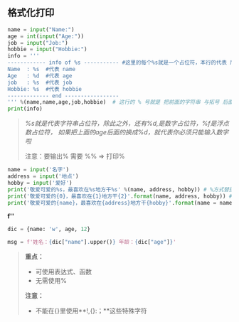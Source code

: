 ## 格式化打印

```python
name = input("Name:")
age = int(input("Age:"))
job = input("Job:")
hobbie = input("Hobbie:")
info = '''
------------ info of %s ----------- #这里的每个%s就是一个占位符，本行的代表 后面拓号里的 name 
Name  : %s  #代表 name 
Age   : %d  #代表 age  
job   : %s  #代表 job 
Hobbie: %s  #代表 hobbie 
------------- end -----------------
''' %(name,name,age,job,hobbie)  # 这行的 % 号就是 把前面的字符串 与拓号 后面的 变量 关联起来 
print(info)
```

> *%s就是代表字符串占位符，除此之外，还有%d,是数字占位符，%f是浮点数占位符， 如果把上面的age后面的换成%d，就代表你必须只能输入数字啦*
>
> 注意：要输出% 需要 %% => 打印%

```python
name = input('名字')
address = input('地点')
hobby = input('爱好')
print('敬爱可爱的%s，最喜欢在%s地方干%s' %(name, address, hobby)) # %方式替换
print('敬爱可爱的{0}，最喜欢在{1}地方干{2}'.format(name, address, hobby)) # {}方式替换
print('敬爱可爱的{name}，最喜欢在{address}地方干{hobby}'.format(name = name, address = address, hobby = hobby)) # {命名}方式替换
```

**f''**

```python
dic = {name: 'w', age, 12}

msg = f'姓名：{dic["name"].upper()} 年龄：{dic["age"]}'
```

>   **重点：**
>
>   -   可使用表达式、函数
>   -   无需使用%
>
>   **注意：**
>
>   -   不能在{}里使用**!,{}:；**这些特殊字符